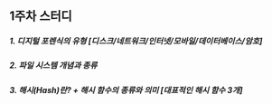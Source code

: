 ## 1주차 스터디
##### 1. 디지털 포렌식의 유형 [디스크/네트워크/인터넷/모바일/데이터베이스/암호]
##### 2. 파일 시스템 개념과 종류
##### 3. 해시(Hash)란? + 해시 함수의 종류와 의미 [대표적인 해시 함수 3개]
